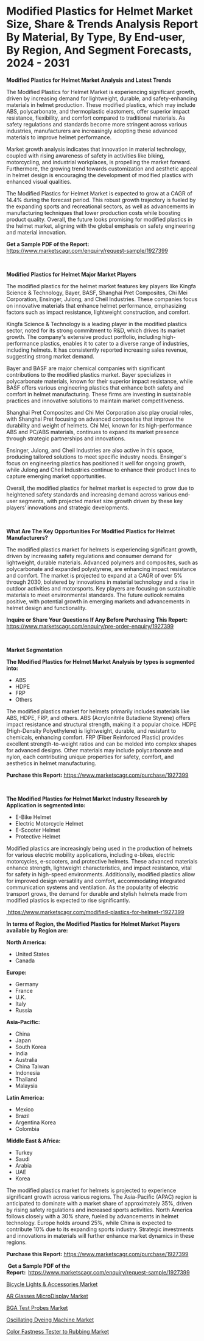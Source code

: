<p><h1>Modified Plastics for Helmet Market Size, Share & Trends Analysis Report By Material, By Type, By End-user, By Region, And Segment Forecasts, 2024 - 2031</h1></p><p><strong>Modified Plastics for Helmet Market Analysis and Latest Trends</strong></p>
<p><p>The Modified Plastics for Helmet Market is experiencing significant growth, driven by increasing demand for lightweight, durable, and safety-enhancing materials in helmet production. These modified plastics, which may include ABS, polycarbonate, and thermoplastic elastomers, offer superior impact resistance, flexibility, and comfort compared to traditional materials. As safety regulations and standards become more stringent across various industries, manufacturers are increasingly adopting these advanced materials to improve helmet performance.</p><p>Market growth analysis indicates that innovation in material technology, coupled with rising awareness of safety in activities like biking, motorcycling, and industrial workplaces, is propelling the market forward. Furthermore, the growing trend towards customization and aesthetic appeal in helmet design is encouraging the development of modified plastics with enhanced visual qualities. </p><p>The Modified Plastics for Helmet Market is expected to grow at a CAGR of 14.4% during the forecast period. This robust growth trajectory is fueled by the expanding sports and recreational sectors, as well as advancements in manufacturing techniques that lower production costs while boosting product quality. Overall, the future looks promising for modified plastics in the helmet market, aligning with the global emphasis on safety engineering and material innovation.</p></p>
<p><strong>Get a Sample PDF of the Report:&nbsp;</strong> <a href="https://www.marketscagr.com/enquiry/request-sample/1927399?utm_campaign=1801&utm_medium=2&utm_source=Github&utm_content=ia&utm_term=25102024&utm_id=modified-plastics-for-helmet">https://www.marketscagr.com/enquiry/request-sample/1927399</a></p>
<p>&nbsp;</p>
<p><strong>Modified Plastics for Helmet Major Market Players</strong></p>
<p><p>The modified plastics for the helmet market features key players like Kingfa Science & Technology, Bayer, BASF, Shanghai Pret Composites, Chi Mei Corporation, Ensinger, Julong, and Cheil Industries. These companies focus on innovative materials that enhance helmet performance, emphasizing factors such as impact resistance, lightweight construction, and comfort.</p><p>Kingfa Science & Technology is a leading player in the modified plastics sector, noted for its strong commitment to R&D, which drives its market growth. The company's extensive product portfolio, including high-performance plastics, enables it to cater to a diverse range of industries, including helmets. It has consistently reported increasing sales revenue, suggesting strong market demand.</p><p>Bayer and BASF are major chemical companies with significant contributions to the modified plastics market. Bayer specializes in polycarbonate materials, known for their superior impact resistance, while BASF offers various engineering plastics that enhance both safety and comfort in helmet manufacturing. These firms are investing in sustainable practices and innovative solutions to maintain market competitiveness.</p><p>Shanghai Pret Composites and Chi Mei Corporation also play crucial roles, with Shanghai Pret focusing on advanced composites that improve the durability and weight of helmets. Chi Mei, known for its high-performance ABS and PC/ABS materials, continues to expand its market presence through strategic partnerships and innovations.</p><p>Ensinger, Julong, and Cheil Industries are also active in this space, producing tailored solutions to meet specific industry needs. Ensinger's focus on engineering plastics has positioned it well for ongoing growth, while Julong and Cheil Industries continue to enhance their product lines to capture emerging market opportunities.</p><p>Overall, the modified plastics for helmet market is expected to grow due to heightened safety standards and increasing demand across various end-user segments, with projected market size growth driven by these key players’ innovations and strategic developments.</p></p>
<p>&nbsp;</p>
<p><strong>What Are The Key Opportunities For Modified Plastics for Helmet Manufacturers?</strong></p>
<p><p>The modified plastics market for helmets is experiencing significant growth, driven by increasing safety regulations and consumer demand for lightweight, durable materials. Advanced polymers and composites, such as polycarbonate and expanded polystyrene, are enhancing impact resistance and comfort. The market is projected to expand at a CAGR of over 5% through 2030, bolstered by innovations in material technology and a rise in outdoor activities and motorsports. Key players are focusing on sustainable materials to meet environmental standards. The future outlook remains positive, with potential growth in emerging markets and advancements in helmet design and functionality.</p></p>
<p><strong>Inquire or Share Your Questions If Any Before Purchasing This Report:</strong> <a href="https://www.marketscagr.com/enquiry/pre-order-enquiry/1927399?utm_campaign=1801&utm_medium=2&utm_source=Github&utm_content=ia&utm_term=25102024&utm_id=modified-plastics-for-helmet">https://www.marketscagr.com/enquiry/pre-order-enquiry/1927399</a></p>
<p>&nbsp;</p>
<p><strong>Market Segmentation</strong></p>
<p><strong>The Modified Plastics for Helmet Market Analysis by types is segmented into:</strong></p>
<p><ul><li>ABS</li><li>HDPE</li><li>FRP</li><li>Others</li></ul></p>
<p><p>The modified plastics market for helmets primarily includes materials like ABS, HDPE, FRP, and others. ABS (Acrylonitrile Butadiene Styrene) offers impact resistance and structural strength, making it a popular choice. HDPE (High-Density Polyethylene) is lightweight, durable, and resistant to chemicals, enhancing comfort. FRP (Fiber Reinforced Plastic) provides excellent strength-to-weight ratios and can be molded into complex shapes for advanced designs. Other materials may include polycarbonate and nylon, each contributing unique properties for safety, comfort, and aesthetics in helmet manufacturing.</p></p>
<p><strong>Purchase this Report:&nbsp;</strong><a href="https://www.marketscagr.com/purchase/1927399?utm_campaign=1801&utm_medium=2&utm_source=Github&utm_content=ia&utm_term=25102024&utm_id=modified-plastics-for-helmet">https://www.marketscagr.com/purchase/1927399</a></p>
<p>&nbsp;</p>
<p><strong>The Modified Plastics for Helmet Market Industry Research by Application is segmented into:</strong></p>
<p><ul><li>E-Bike Helmet</li><li>Electric Motorcycle Helmet</li><li>E-Scooter Helmet</li><li>Protective Helmet</li></ul></p>
<p><p>Modified plastics are increasingly being used in the production of helmets for various electric mobility applications, including e-bikes, electric motorcycles, e-scooters, and protective helmets. These advanced materials enhance strength, lightweight characteristics, and impact resistance, vital for safety in high-speed environments. Additionally, modified plastics allow for improved design versatility and comfort, accommodating integrated communication systems and ventilation. As the popularity of electric transport grows, the demand for durable and stylish helmets made from modified plastics is expected to rise significantly.</p></p>
<p><a href="https://www.marketscagr.com/modified-plastics-for-helmet-r1927399?utm_campaign=1801&utm_medium=2&utm_source=Github&utm_content=ia&utm_term=25102024&utm_id=modified-plastics-for-helmet">&nbsp;https://www.marketscagr.com/modified-plastics-for-helmet-r1927399</a></p>
<p><strong>In terms of Region, the Modified Plastics for Helmet Market Players available by Region are:</strong></p>
<p>
    <p> <strong> North America: </strong>
        <ul>
            <li>United States</li>
            <li>Canada</li>
        </ul>
        </p> 
    <p> <strong> Europe: </strong>
        <ul>
            <li>Germany</li>
            <li>France</li>
            <li>U.K.</li>
            <li>Italy</li>
            <li>Russia</li>
        </ul>
        </p> 
    <p> <strong> Asia-Pacific: </strong>
        <ul>
            <li>China</li>
            <li>Japan</li>
            <li>South Korea</li>
            <li>India</li>
            <li>Australia</li>
            <li>China Taiwan</li>
            <li>Indonesia</li>
            <li>Thailand</li>
            <li>Malaysia</li>
        </ul>
        </p> 
    <p> <strong> Latin America: </strong>
        <ul>
            <li>Mexico</li>
            <li>Brazil</li>
            <li>Argentina Korea</li>
            <li>Colombia</li>
        </ul>
        </p> 
    <p> <strong> Middle East & Africa: </strong>
        <ul>
            <li>Turkey</li>
            <li>Saudi</li>
            <li>Arabia</li>
            <li>UAE</li>
            <li>Korea</li>
        </ul>
    </p>
    </p>
<p><p>The modified plastics market for helmets is projected to experience significant growth across various regions. The Asia-Pacific (APAC) region is anticipated to dominate with a market share of approximately 35%, driven by rising safety regulations and increased sports activities. North America follows closely with a 30% share, fueled by advancements in helmet technology. Europe holds around 25%, while China is expected to contribute 10% due to its expanding sports industry. Strategic investments and innovations in materials will further enhance market dynamics in these regions.</p></p>
<p><strong>Purchase this Report: </strong><a href="https://www.marketscagr.com/purchase/1927399?utm_campaign=1801&utm_medium=2&utm_source=Github&utm_content=ia&utm_term=25102024&utm_id=modified-plastics-for-helmet">https://www.marketscagr.com/purchase/1927399</a></p>
<p>&nbsp;<strong>Get a Sample PDF of the Report:&nbsp;&nbsp;</strong><a href="https://www.marketscagr.com/enquiry/request-sample/1927399?utm_campaign=1801&utm_medium=2&utm_source=Github&utm_content=ia&utm_term=25102024&utm_id=modified-plastics-for-helmet">https://www.marketscagr.com/enquiry/request-sample/1927399</a></p>
<p><strong></strong></p>
<p><p><a href="https://www.linkedin.com/pulse/strategic-insights-global-bicycle-lights-accessories-market-trends-y0khe?utm_campaign=1801&utm_medium=2&utm_source=Github&utm_content=ia&utm_term=25102024&utm_id=modified-plastics-for-helmet">Bicycle Lights & Accessories Market</a></p><p><a href="https://www.linkedin.com/pulse/ar-glasses-microdisplay-market2024-2031-industry-insights-0uk7f?utm_campaign=1801&utm_medium=2&utm_source=Github&utm_content=ia&utm_term=25102024&utm_id=modified-plastics-for-helmet">AR Glasses MicroDisplay Market</a></p><p><a href="https://www.linkedin.com/pulse/market-leaders-laggards-global-bga-test-probes-trends-forecast-wrsuf?utm_campaign=1801&utm_medium=2&utm_source=Github&utm_content=ia&utm_term=25102024&utm_id=modified-plastics-for-helmet">BGA Test Probes Market</a></p><p><a href="https://www.linkedin.com/pulse/oscillating-dyeing-machine-market-outlook-complete-industry-analysis-3t9pc?utm_campaign=1801&utm_medium=2&utm_source=Github&utm_content=ia&utm_term=25102024&utm_id=modified-plastics-for-helmet">Oscillating Dyeing Machine Market</a></p><p><a href="https://www.linkedin.com/pulse/color-fastness-tester-rubbing-market-dynamics-application-a4ewc?utm_campaign=1801&utm_medium=2&utm_source=Github&utm_content=ia&utm_term=25102024&utm_id=modified-plastics-for-helmet">Color Fastness Tester to Rubbing Market</a></p></p>